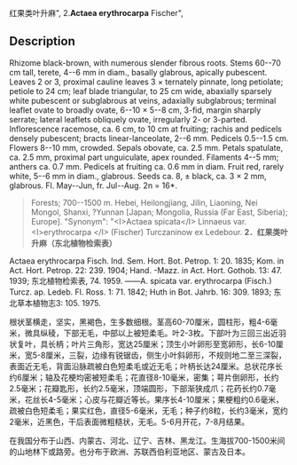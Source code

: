 红果类叶升麻",
2.**Actaea erythrocarpa** Fischer",

## Description
Rhizome black-brown, with numerous slender fibrous roots. Stems 60--70 cm tall, terete, 4--6 mm in diam., basally glabrous, apically pubescent. Leaves 2 or 3, proximal cauline leaves 3 × ternately pinnate, long petiolate; petiole to 24 cm; leaf blade triangular, to 25 cm wide, abaxially sparsely white pubescent or subglabrous at veins, adaxially subglabrous; terminal leaflet ovate to broadly ovate, 6--10 × 5--8 cm, 3-fid, margin sharply serrate; lateral leaflets obliquely ovate, irregularly 2- or 3-parted. Inflorescence racemose, ca. 6 cm, to 10 cm at fruiting; rachis and pedicels densely pubescent; bracts linear-lanceolate, 2--6 mm. Pedicels 0.5--1.5 cm. Flowers 8--10 mm, crowded. Sepals obovate, ca. 2.5 mm. Petals spatulate, ca. 2.5 mm, proximal part unguiculate, apex rounded. Filaments 4--5 mm; anthers ca. 0.7 mm. Pedicels at fruiting ca. 0.6 mm in diam. Fruit red, rarely white, 5--6 mm in diam., glabrous. Seeds ca. 8, ± black, ca. 3 × 2 mm, glabrous. Fl. May--Jun, fr. Jul--Aug. 2n = 16*.

> Forests; 700--1500 m. Hebei, Heilongjiang, Jilin, Liaoning, Nei Mongol, Shanxi, ?Yunnan [Japan; Mongolia, Russia (Far East, Siberia); Europe].
  "Synonym": "&lt;I&gt;Actaea spicata&lt;/I&gt; Linnaeus var. &lt;I&gt;erythrocarpa &lt;/I&gt; (Fischer) Turczaninow ex Ledebour.
**2．红果类叶升麻（东北植物检索表）**

Actaea erythrocarpa Fisch. Ind. Sem. Hort. Bot. Petrop. 1: 20. 1835; Kom. in Act. Hort. Petrop. 22: 239. 1904; Hand. -Mazz. in Act. Hort. Gothob. 13: 47. 1939; 东北植物检索表, 74. 1959. ——A. spicata var. erythrocarpa (Fisch.) Turcz. ap. Ledeb. Fl. Ross. 1: 71. 1842; Huth in Bot. Jahrb. 16: 309. 1893; 东北草本植物志3: 105. 1975.

根状茎横走，坚实，黑褐色，生多数细根。茎高60-70厘米，圆柱形，粗4-6毫米，微具纵稜，下部无毛，中部以上被短柔毛。叶2-3枚。下部叶为三回三出近羽状复叶，具长柄；叶片三角形，宽达25厘米；顶生小叶卵形至宽卵形，长6-10厘米，宽5-8厘米，三裂，边缘有锐锯齿，侧生小叶斜卵形，不规则地二至三深裂，表面近无毛，背面沿脉疏被白色短柔毛或近无毛；叶柄长达24厘米。总状花序长约6厘米；轴及花梗均密被短柔毛；花直径8-10毫米，密集；萼片倒卵形，长约2.5毫米；花瓣匙形，长约2.5毫米，顶端圆形，下部渐狭成爪；花药长约0.7毫米，花丝长4-5毫米；心皮与花瓣近等长。果序长4-10厘米；果梗粗约0.6毫米，疏被白色短柔毛；果实红色，直径5-6毫米，无毛；种子约8粒，长约3毫米，宽约2毫米，近黑色，干后表面微粗糙状，无毛。5-6月开花，7-8月结果。

在我国分布于山西、内蒙古、河北、辽宁、吉林、黑龙江。生海拔700-1500米间的山地林下或路旁。也分布于欧洲、苏联西伯利亚地区、蒙古及日本。
